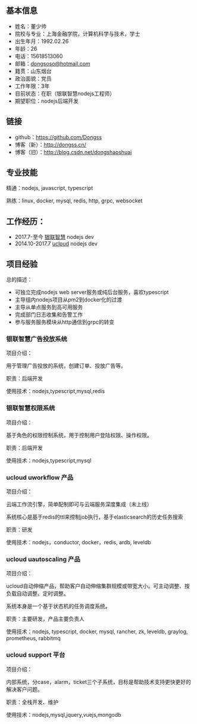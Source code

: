 

## 基本信息

* 姓名：董少帅
* 院校与专业：上海金融学院，计算机科学与技术，学士
* 出生年月：1992.02.26
* 年龄：26
* 电话：15618513060
* 邮箱：dongsoso@hotmail.com
* 籍贯：山东烟台
* 政治面貌：党员
* 工作年限：3年
* 目前状态：在职（银联智慧nodejs工程师）
* 期望职位：nodejs后端开发

## 链接

* github：https://github.com/Dongss
* 博客（新）：http://dongss.cn/
* 博客（旧）：http://blog.csdn.net/dongshaoshuai

## 专业技能

精通：nodejs, javascript, typescript

熟练：linux, docker, mysql, redis, http, grpc, websocket

## 工作经历：

* 2017.7-至今 [银联智慧](https://www.unionpaysmart.com/) nodejs dev
* 2014.10-2017.7 [ucloud](https://www.ucloud.cn/) nodejs dev

## 项目经验

总的描述：

* 可独立完成nodejs web server服务或纯后台服务，喜欢typescript
* 主导组内nodejs项目从pm2到docker化的过渡
* 主导从单点服务到高可用服务
* 完成部门日志收集和告警工作
* 参与服务服务模块从http通信到grpc的转变

### 银联智慧广告投放系统

项目介绍：

用于管理广告投放的系统，创建订单、投放广告等。

职责：后端开发

使用技术：nodejs,typescript,mysql,redis

### 银联智慧权限系统

项目介绍：

基于角色的权限控制系统，用于控制用户登陆权限、操作权限。

职责：后端开发

使用技术：nodejs,typescript,mysql

### ucloud uworkflow 产品

项目介绍：

云端工作流引擎，简单配制即可与云端服务深度集成（未上线）

系统核心是基于redis的ttl来控制job执行，基于elasticsearch的历史任务搜索 

职责：研发

使用技术：nodejs，conductor, docker，redis, ardb, leveldb

### ucloud uautoscaling 产品

项目介绍：

ucloud自动伸缩产品，帮助客户自动伸缩集群规模或带宽大小。可主动调整、按负载自动调整、定时调整。

系统本身是一个基于状态机的任务调度系统。

职责：主要研发，产品主要负责人

使用技术：nodejs, typescript, docker, mysql, rancher, zk, leveldb, graylog, prometheus, rabbitmq

### ucloud support 平台

项目介绍：

内部系统，分case，alarm，ticket三个子系统，目标是帮助技术支持更快更好的解决客户问题。

职责：全栈开发、维护

使用技术：nodejs,mysql,jquery,vuejs,mongodb
